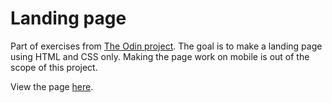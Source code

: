 # Landing page
Part of exercises from [The Odin project](https://www.theodinproject.com/paths/foundations/courses/foundations/lessons/landing-page). The goal is to make a landing page using HTML and CSS only. Making the page work on mobile is out of the scope of this project.

View the page [here](https://wmluiten.github.io/landing-page/).
